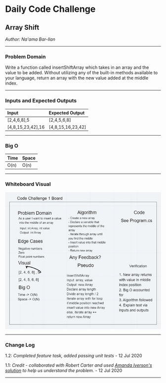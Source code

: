 # Daily Code Challenge

## Array Shift
*Author: Na'ama Bar-Ilan*

---

### Problem Domain

Write a function called insertShiftArray which takes in an array and the value to be added. Without utilizing any of the built-in methods available to your language, return an array with the new value added at the middle index.

---

### Inputs and Expected Outputs

| Input | Expected Output |
| :----------- | :----------- |
| [2,4,6,8],5 | [2,4,5,6,8] |
| [4,8,15,23,42],16 | [4,8,15,16,23,42] |


---

### Big O


| Time | Space |
| :----------- | :----------- |
| O(n) | O(n) |


---


### Whiteboard Visual

![Image 1](array-shift.png)


---

### Change Log
1.2: *Completed feature task, added passing unit tests* - 12 Jul 2020 

1.1: *Credit - collaborated with Robert Carter and used [Amanda Iverson's solution](https://github.com/Aiverson1011/Data-Structures-and-Algorithms/blob/master/Challenges/arrayShift/arrayShift/Program.cs) to help us understand the problem.* - 12 Jul 2020 

---




